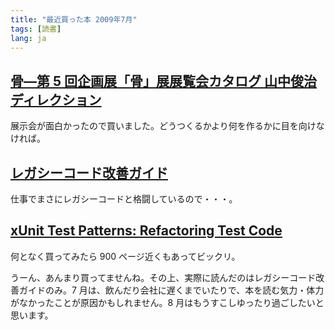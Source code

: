 ```yaml
---
title: "最近買った本 2009年7月"
tags: [読書]
lang: ja
---
```


## [骨—第 5 回企画展「骨」展展覧会カタログ 山中俊治ディレクション](http://amazon.co.jp/o/ASIN/4763009249/nanataisan-22)

展示会が面白かったので買いました。どうつくるかより何を作るかに目を向けなければ。

## [レガシーコード改善ガイド](http://amazon.co.jp/o/ASIN/4798116831/nanataisan-22)

仕事でまさにレガシーコードと格闘しているので・・・。

## [xUnit Test Patterns: Refactoring Test Code](http://amazon.co.jp/o/ASIN/0131495054/nanataisan-22)

何となく買ってみたら 900 ページ近くもあってビックリ。

うーん、あんまり買ってませんね。その上、実際に読んだのはレガシーコード改善ガイドのみ。7 月は、飲んだり会社に遅くまでいたりで、本を読む気力・体力がなかったことが原因かもしれません。8 月はもうすこしゆったり過ごしたいと思います。
